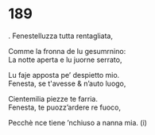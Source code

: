 # 189
  
. Fenestelluzza tutta rentagliata,  
  
Comme la fronna de lu gesumrnino:  
La notte aperta e lu juorne serrato,  
  
Lu faje apposta pe’ despietto mio.  
Fenesta, se t'avesse & n’auto luogo,  
  
Cientemilia piezze te farria.  
Fenesta, te puozz’ardere re fuoco,  
  
Pecchè nce tiene ’nchiuso a nanna mia. (i)  
  

